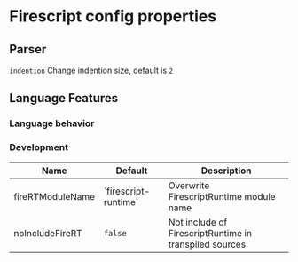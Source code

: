 Firescript config properties
============================

## Parser

`indention` Change indention size, default is `2`

## Language Features

### Language behavior

### Development

| Name             | Default              | Description                                 |
| ---------------- | -------------------- | ------------------------------------------- |
| fireRTModuleName | ´firescript-runtime` | Overwrite FirescriptRuntime module name                |
| noIncludeFireRT  | `false`              | Not include of FirescriptRuntime in transpiled sources |
